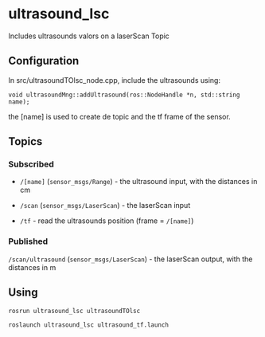 # ultrasound_lsc
Includes ultrasounds valors on a laserScan Topic

## Configuration
In src/ultrasoundTOlsc_node.cpp, include the ultrasounds using:

`void ultrasoundMng::addUltrasound(ros::NodeHandle *n, std::string name);`

the [name] is used to create de topic and the tf frame of the sensor.

## Topics

### Subscribed
- `/[name]` (`sensor_msgs/Range`) - the ultrasound input, with the distances in cm

- `/scan` (`sensor_msgs/LaserScan`)  - the laserScan input

- `/tf` - read the ultrasounds position (frame = `/[name]`)

### Published
`/scan/ultrasound` (`sensor_msgs/LaserScan`) - the laserScan output, with the distances in m

## Using
`rosrun ultrasound_lsc ultrasoundTOlsc`

`roslaunch ultrasound_lsc ultrasound_tf.launch`
